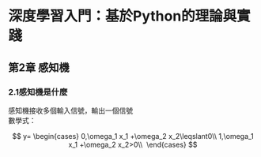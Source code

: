 # 深度學習入門：基於Python的理論與實踐  
## 第2章 感知機
### 2.1感知機是什麼    
感知機接收多個輸入信號，輸出一個信號  
數學式： 

$$
y=
\begin{cases}
0,\omega_1 x_1 +\omega_2 x_2\leqslant0\\
1,\omega_1 x_1 +\omega_2 x_2>0\\ 
\end{cases}
$$ 


